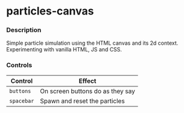 # particles-canvas

### Description
Simple particle simulation using the HTML canvas and its 2d context. Experimenting with vanilla HTML, JS and CSS.

### Controls

| Control    | Effect                           |
|------------|----------------------------------|
| `buttons`  | On screen buttons do as they say |
| `spacebar` | Spawn and reset the particles    |
